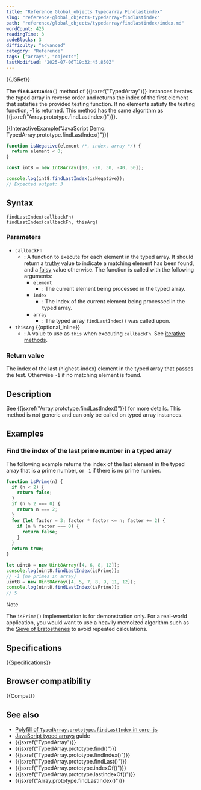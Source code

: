 ```yaml
---
title: "Reference Global_objects Typedarray Findlastindex"
slug: "reference-global_objects-typedarray-findlastindex"
path: "reference/global_objects/typedarray/findlastindex/index.md"
wordCount: 426
readingTime: 3
codeBlocks: 3
difficulty: "advanced"
category: "Reference"
tags: ["arrays", "objects"]
lastModified: "2025-07-06T19:32:45.850Z"
---
```



{{JSRef}}

The **`findLastIndex()`** method of {{jsxref("TypedArray")}} instances iterates the typed array in reverse order and returns the index of the first element that satisfies the provided testing function. If no elements satisfy the testing function, -1 is returned. This method has the same algorithm as {{jsxref("Array.prototype.findLastIndex()")}}.

{{InteractiveExample("JavaScript Demo: TypedArray.prototype.findLastIndex()")}}

```js interactive-example
function isNegative(element /*, index, array */) {
  return element < 0;
}

const int8 = new Int8Array([10, -20, 30, -40, 50]);

console.log(int8.findLastIndex(isNegative));
// Expected output: 3
```

## Syntax

```js-nolint
findLastIndex(callbackFn)
findLastIndex(callbackFn, thisArg)
```

### Parameters

- `callbackFn`
  - : A function to execute for each element in the typed array. It should return a [truthy](/en-US/docs/Glossary/Truthy) value to indicate a matching element has been found, and a [falsy](/en-US/docs/Glossary/Falsy) value otherwise. The function is called with the following arguments:
    - `element`
      - : The current element being processed in the typed array.
    - `index`
      - : The index of the current element being processed in the typed array.
    - `array`
      - : The typed array `findLastIndex()` was called upon.
- `thisArg` {{optional_inline}}
  - : A value to use as `this` when executing `callbackFn`. See [iterative methods](/en-US/docs/Web/JavaScript/Reference/Global_Objects/Array#iterative_methods).

### Return value

The index of the last (highest-index) element in the typed array that passes the test.
Otherwise `-1` if no matching element is found.

## Description

See {{jsxref("Array.prototype.findLastIndex()")}} for more details. This method is not generic and can only be called on typed array instances.

## Examples

### Find the index of the last prime number in a typed array

The following example returns the index of the last element in the typed array that is a prime number, or `-1` if there is no prime number.

```js
function isPrime(n) {
  if (n < 2) {
    return false;
  }
  if (n % 2 === 0) {
    return n === 2;
  }
  for (let factor = 3; factor * factor <= n; factor += 2) {
    if (n % factor === 0) {
      return false;
    }
  }
  return true;
}

let uint8 = new Uint8Array([4, 6, 8, 12]);
console.log(uint8.findLastIndex(isPrime));
// -1 (no primes in array)
uint8 = new Uint8Array([4, 5, 7, 8, 9, 11, 12]);
console.log(uint8.findLastIndex(isPrime));
// 5
```

> [!NOTE]
> The `isPrime()` implementation is for demonstration only. For a real-world application, you would want to use a heavily memoized algorithm such as the [Sieve of Eratosthenes](https://en.wikipedia.org/wiki/Sieve_of_Eratosthenes) to avoid repeated calculations.

## Specifications

{{Specifications}}

## Browser compatibility

{{Compat}}

## See also

- [Polyfill of `TypedArray.prototype.findLastIndex` in `core-js`](https://github.com/zloirock/core-js#array-find-from-last)
- [JavaScript typed arrays](/en-US/docs/Web/JavaScript/Guide/Typed_arrays) guide
- {{jsxref("TypedArray")}}
- {{jsxref("TypedArray.prototype.find()")}}
- {{jsxref("TypedArray.prototype.findIndex()")}}
- {{jsxref("TypedArray.prototype.findLast()")}}
- {{jsxref("TypedArray.prototype.indexOf()")}}
- {{jsxref("TypedArray.prototype.lastIndexOf()")}}
- {{jsxref("Array.prototype.findLastIndex()")}}
